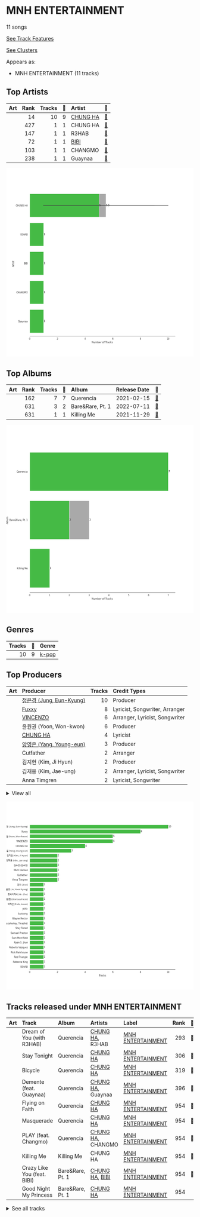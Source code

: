# MNH ENTERTAINMENT

11 songs

[See Track Features](audio_features.md)

[See Clusters](clusters/overview.md)

Appears as:
- MNH ENTERTAINMENT (11 tracks)

## Top Artists

| Art | Rank | Tracks | 💚 | Artist | 🔗 |
|:---|---:|---:|---:|:---|:---|
| <img src="https://i.scdn.co/image/ab6761610000e5eb8a258c4d5670bdb521c97eaf" alt="" width="50" /> | 14 | 10 | 9 | [CHUNG HA](../../artists/chung_ha/overview.md) | [🔗](https://open.spotify.com/artist/2PSJ6YriU7JsFucxACpU7Y) |
| | 427 | 1 | 1 | CHUNG HA | [🔗](https://open.spotify.com/artist/73tdwqQJWnBdf1jyUeMwyu) |
| <img src="https://i.scdn.co/image/ab6761610000e5eb20dfb8f52ef4926a22e552c8" alt="" width="50" /> | 147 | 1 | 1 | R3HAB | [🔗](https://open.spotify.com/artist/6cEuCEZu7PAE9ZSzLLc2oQ) |
| <img src="https://i.scdn.co/image/ab6761610000e5eb846662aa85d520b2442d3cd5" alt="" width="50" /> | 72 | 1 | 1 | [BIBI](../../artists/bibi/overview.md) | [🔗](https://open.spotify.com/artist/6UbmqUEgjLA6jAcXwbM1Z9) |
| <img src="https://i.scdn.co/image/ab6761610000e5eb06ffb2341b70acdcafa55599" alt="" width="50" /> | 103 | 1 | 1 | CHANGMO | [🔗](https://open.spotify.com/artist/3hvinNZRzTLoREmqFiKr1b) |
| <img src="https://i.scdn.co/image/ab6761610000e5eba16d9cf3cc90e28089cdf291" alt="" width="50" /> | 238 | 1 | 1 | Guaynaa | [🔗](https://open.spotify.com/artist/0BqURncJM5B1BBu7UM51eq) |

![Bar chart of top 6 artists](../../images/labels/mnh_entertainment/artists.png)

## Top Albums

| Art | Rank | Tracks | 💚 | Album | Release Date | 🔗 |
|:---|---:|---:|---:|:---|:---|:---|
| <img src="https://i.scdn.co/image/ab67616d0000b27328e5351049de8f6ee39111f5" alt="" width="50" /> | 162 | 7 | 7 | Querencia | 2021-02-15 | [🔗](https://open.spotify.com/album/1p2OBhqq0d1N8awjHV9xA3) |
| <img src="https://i.scdn.co/image/ab67616d0000b27329322a53482da3542ae9d033" alt="" width="50" /> | 631 | 3 | 2 | Bare&Rare, Pt. 1 | 2022-07-11 | [🔗](https://open.spotify.com/album/0fgLDYoqdQw5bhzPFWvclR) |
| <img src="https://i.scdn.co/image/ab67616d0000b273df3abb2b0071d1b11200db47" alt="" width="50" /> | 631 | 1 | 1 | Killing Me | 2021-11-29 | [🔗](https://open.spotify.com/album/21jf5kUkK5nHYTuZ5GRZVW) |

![Bar chart of top 3 albums](../../images/labels/mnh_entertainment/albums.png)

## Genres

| Tracks | 💚 | Genre |
|---:|---:|:---|
| 10 | 9 | [k-pop](../../genres/k-pop/overview.md) |



## Top Producers

| Art | Producer | Tracks | Credit Types |
|:---|:---|---:|:---|
| | [정은경 (Jung, Eun-Kyung)](../../producers/정은경_(jung,_eun-kyung)/overview.md) | 10 | Producer |
| | [Fuxxy](../../producers/fuxxy/overview.md) | 8 | Lyricist, Songwriter, Arranger |
| | [VINCENZO](../../producers/vincenzo/overview.md) | 6 | Arranger, Lyricist, Songwriter |
| | 윤원권 (Yoon, Won-kwon) | 6 | Producer |
| <img src="https://i.scdn.co/image/ab6761610000e5eb8a258c4d5670bdb521c97eaf" alt="" width="50" /> | [CHUNG HA](../../artists/chung_ha/overview.md) | 4 | Lyricist |
| | [양영은 (Yang, Young-eun)](../../producers/양영은_(yang,_young-eun)/overview.md) | 3 | Producer |
| | Cutfather | 2 | Arranger |
| | 김지현 (Kim, Ji Hyun) | 2 | Producer |
| | 김재웅 (Kim, Jae-ung) | 2 | Arranger, Lyricist, Songwriter |
| | Anna Timgren | 2 | Lyricist, Songwriter |


<details>
<summary>View all</summary>

| Art | Producer | Tracks | Credit Types |
|:---|:---|---:|:---|
| | Mich Hansen | 2 | Songwriter, Lyricist |
| | 김수정 (김수정) | 2 | Producer |
| | Jeremy G | 1 | Songwriter |
| | 박재선 (Park, Jason) | 1 | Producer |
| <img src="https://i.scdn.co/image/ab6761610000e5eb20dfb8f52ef4926a22e552c8" alt="" width="50" /> | R3HAB | 1 | Producer |
| | Roberto Vazquez | 1 | Producer |
| | DRK | 1 | Producer |
| | Stay Tuned | 1 | Producer |
| | Sam Merrifield | 1 | Songwriter |
| | Daniel Davidsen | 1 | Arranger, Lyricist, Songwriter |
| | Celine Svanbäck (Svanbäck, Celine) | 1 | Songwriter |
| | 진리 (Jinri) | 1 | Lyricist, Songwriter |
| | KLOË (KLOE) | 1 | Lyricist, Songwriter |
| | Rick Parkhouse | 1 | Lyricist, Songwriter |
| | Michael Fatkin | 1 | Arranger, Songwriter |
| | Daniel Mirza Salcedo | 1 | Arranger, Lyricist, Songwriter |
| <img src="https://i.scdn.co/image/ab6761610000e5eb06ffb2341b70acdcafa55599" alt="" width="50" /> | CHANGMO | 1 | Lyricist, Producer, Songwriter |
| | Daniel Kim | 1 | Arranger, Songwriter |
| | Lao Ra | 1 | Lyricist, Songwriter |
| | Jeppe London Bilsby | 1 | Arranger, Songwriter |
| | Rebecca King | 1 | Lyricist |
| | Prime Time | 1 | Songwriter |
| | Peter Hanna | 1 | Lyricist |
| | Lucas | 1 | Lyricist, Songwriter |
| <img src="https://i.scdn.co/image/ab6761610000e5eb846662aa85d520b2442d3cd5" alt="" width="50" /> | [BIBI](../../artists/bibi/overview.md) | 1 | Lyricist |
| | Red Triangle | 1 | Arranger |
| | Alawn | 1 | Producer |
| | 영광의 얼굴들 (Glorious Faces) | 1 | Arranger, Songwriter |
| | George Tizzard | 1 | Lyricist, Songwriter |
| | Musikality | 1 | Arranger, Songwriter |
| | Dawn Elektra | 1 | Songwriter |
| | luvssong | 1 | Lyricist |
| | Tinashé Fazakerley (Fazakerley, Tinashé) | 1 | Arranger, Lyricist, Songwriter |
| | Wayne Hector | 1 | Lyricist, Songwriter |
| | 조씨아저씨 (Mr. Cho) | 1 | Producer |
| <img src="https://i.scdn.co/image/ab6761610000e5eba16d9cf3cc90e28089cdf291" alt="" width="50" /> | Guaynaa | 1 | Lyricist |
| | [Ryan S. Jhun](../../producers/ryan_s__jhun/overview.md) | 1 | Arranger, Lyricist, Songwriter |
| | BXN | 1 | Arranger, Lyricist, Songwriter |
| | [조윤경 (Jo, Yoon Kyung)](../../producers/조윤경_(jo,_yoon_kyung)/overview.md) | 1 | Lyricist |
| | Samuel Preston | 1 | Lyricist, Songwriter |
| | yuka | 1 | Arranger, Songwriter |

</details>


![Bar chart of top 30 producers](../../images/labels/mnh_entertainment/producers.png)
## Tracks released under MNH ENTERTAINMENT

| Art | Track | Album | Artists | Label | Rank | 💚 | 🔗 |
|:---|:---|:---|:---|:---|---:|:---|:---|
| <img src="https://i.scdn.co/image/ab67616d0000b27328e5351049de8f6ee39111f5" alt="" width="50" /> | Dream of You (with R3HAB) | Querencia | [CHUNG HA](../../artists/chung_ha/overview.md), R3HAB | [MNH ENTERTAINMENT](.) | 293 | 💚 | [🔗](https://open.spotify.com/track/1d8Arh7PushRWWJRs41rSa) |
| <img src="https://i.scdn.co/image/ab67616d0000b27328e5351049de8f6ee39111f5" alt="" width="50" /> | Stay Tonight | Querencia | [CHUNG HA](../../artists/chung_ha/overview.md) | [MNH ENTERTAINMENT](.) | 306 | 💚 | [🔗](https://open.spotify.com/track/7Cn6R7YB4EjQkfci9DdceG) |
| <img src="https://i.scdn.co/image/ab67616d0000b27328e5351049de8f6ee39111f5" alt="" width="50" /> | Bicycle | Querencia | [CHUNG HA](../../artists/chung_ha/overview.md) | [MNH ENTERTAINMENT](.) | 319 | 💚 | [🔗](https://open.spotify.com/track/7wDVvxMUdW5MtJUqFtuXUz) |
| <img src="https://i.scdn.co/image/ab67616d0000b27328e5351049de8f6ee39111f5" alt="" width="50" /> | Demente (feat. Guaynaa) | Querencia | [CHUNG HA](../../artists/chung_ha/overview.md), Guaynaa | [MNH ENTERTAINMENT](.) | 396 | 💚 | [🔗](https://open.spotify.com/track/0NhHFXC06r5kK1rTUuOjxM) |
| <img src="https://i.scdn.co/image/ab67616d0000b27328e5351049de8f6ee39111f5" alt="" width="50" /> | Flying on Faith | Querencia | [CHUNG HA](../../artists/chung_ha/overview.md) | [MNH ENTERTAINMENT](.) | 954 | 💚 | [🔗](https://open.spotify.com/track/34v3Sm3KEc7DtGPP50jyrl) |
| <img src="https://i.scdn.co/image/ab67616d0000b27328e5351049de8f6ee39111f5" alt="" width="50" /> | Masquerade | Querencia | [CHUNG HA](../../artists/chung_ha/overview.md) | [MNH ENTERTAINMENT](.) | 954 | 💚 | [🔗](https://open.spotify.com/track/0AABiBAIYQCMpLI0ODbDDL) |
| <img src="https://i.scdn.co/image/ab67616d0000b27328e5351049de8f6ee39111f5" alt="" width="50" /> | PLAY (feat. Changmo) | Querencia | [CHUNG HA](../../artists/chung_ha/overview.md), CHANGMO | [MNH ENTERTAINMENT](.) | 954 | 💚 | [🔗](https://open.spotify.com/track/6UM5HKVVm1cjOQhUJB4Ft3) |
| <img src="https://i.scdn.co/image/ab67616d0000b273df3abb2b0071d1b11200db47" alt="" width="50" /> | Killing Me | Killing Me | CHUNG HA | [MNH ENTERTAINMENT](.) | 954 | 💚 | [🔗](https://open.spotify.com/track/3QD0Y1tTngihByjdWC99lG) |
| <img src="https://i.scdn.co/image/ab67616d0000b27329322a53482da3542ae9d033" alt="" width="50" /> | Crazy Like You (feat. BIBI) | Bare&Rare, Pt. 1 | [CHUNG HA](../../artists/chung_ha/overview.md), [BIBI](../../artists/bibi/overview.md) | [MNH ENTERTAINMENT](.) | 954 | 💚 | [🔗](https://open.spotify.com/track/0oUK4m2wNIBPfejlcB1N9k) |
| <img src="https://i.scdn.co/image/ab67616d0000b27329322a53482da3542ae9d033" alt="" width="50" /> | Good Night My Princess | Bare&Rare, Pt. 1 | [CHUNG HA](../../artists/chung_ha/overview.md) | [MNH ENTERTAINMENT](.) | 954 | | [🔗](https://open.spotify.com/track/12QoF5mIoZ1ZrVZFoc2Nwl) |


<details>
<summary>See all tracks</summary>

| Art | Track | Album | Artists | Label | Rank | 💚 | 🔗 |
|:---|:---|:---|:---|:---|---:|:---|:---|
| <img src="https://i.scdn.co/image/ab67616d0000b27329322a53482da3542ae9d033" alt="" width="50" /> | Sparkling | Bare&Rare, Pt. 1 | [CHUNG HA](../../artists/chung_ha/overview.md) | [MNH ENTERTAINMENT](.) | 954 | 💚 | [🔗](https://open.spotify.com/track/6TzU11huC8Hz4FVEsvCeE7) |

</details>

